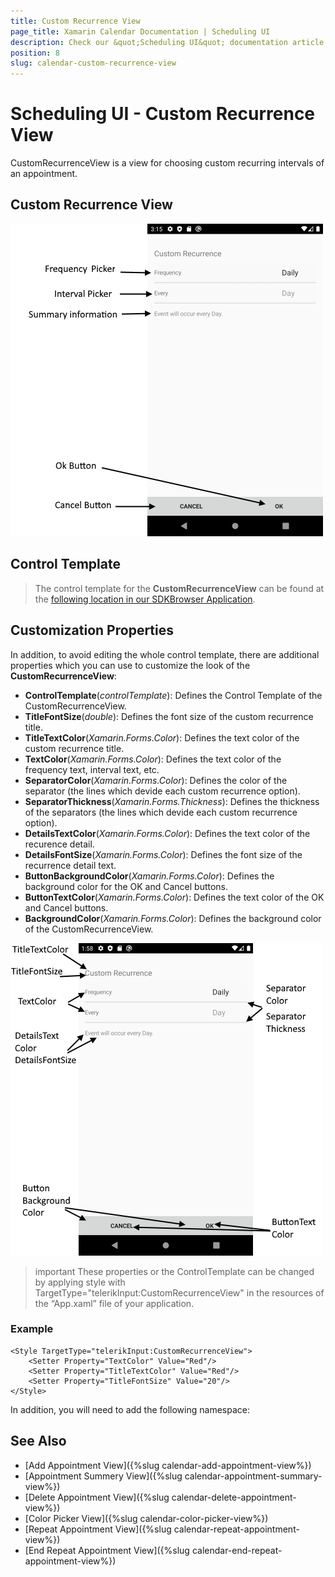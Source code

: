```yaml
---
title: Custom Recurrence View
page_title: Xamarin Calendar Documentation | Scheduling UI
description: Check our &quot;Scheduling UI&quot; documentation article for Telerik Calendar for Xamarin control.
position: 8
slug: calendar-custom-recurrence-view
---
```


# Scheduling UI - Custom Recurrence View

CustomRecurrenceView is a view for choosing custom recurring intervals of an appointment.

## Custom Recurrence View

![Scheduling UI Custom Recurrence View](images/calendar-custom-recurrence-view.png)

## Control Template

> The control template for the **CustomRecurrenceView** can be found at the [following location in our SDKBrowser Application](https://github.com/telerik/xamarin-forms-sdk/blob/master/XamarinSDK/SDKBrowser/SDKBrowser/Examples/CalendarControl/SchedulingCategory/SchedulingUIViews/CustomRecurrenceView.xaml).

## Customization Properties 

In addition, to avoid editing the whole control template, there are additional properties which you can use to customize the look of the **CustomRecurrenceView**:

* **ControlTemplate**(*controlTemplate*): Defines the Control Template of the CustomRecurrenceView.
* **TitleFontSize**(*double*): Defines the font size of the custom recurrence title.
* **TitleTextColor**(*Xamarin.Forms.Color*): Defines the text color of the custom recurrence title.
* **TextColor**(*Xamarin.Forms.Color*): Defines the text color of the frequency text, interval text, etc.
* **SeparatorColor**(*Xamarin.Forms.Color*): Defines the color of the separator (the lines which devide each custom recurrence option).
* **SeparatorThickness**(*Xamarin.Forms.Thickness*): Defines the thickness of the separators (the lines which devide each custom recurrence option).
* **DetailsTextColor**(*Xamarin.Forms.Color*): Defines the text color of the recurence detail.
* **DetailsFontSize**(*Xamarin.Forms.Color*): Defines the font size of the recurrence detail text.
* **ButtonBackgroundColor**(*Xamarin.Forms.Color*): Defines the background color for the OK and Cancel buttons.
* **ButtonTextColor**(*Xamarin.Forms.Color*): Defines the text color of the OK and Cancel buttons.
* **BackgroundColor**(*Xamarin.Forms.Color*): Defines the background color of the CustomRecurrenceView.

![Scheduling UI Custom Recurrence View Properties](images/calendar-custom-recurrence-view-properties.png)

>important These properties or the ControlTemplate can be changed by applying style with TargetType="telerikInput:CustomRecurrenceView" in the resources of the “App.xaml” file of your application. 

### Example

```XAML
<Style TargetType="telerikInput:CustomRecurrenceView">
    <Setter Property="TextColor" Value="Red"/>
    <Setter Property="TitleTextColor" Value="Red"/>
    <Setter Property="TitleFontSize" Value="20"/>
</Style>
```

In addition, you will need to add the following namespace: 

<snippet id='xmlns-telerikinput'/>

## See Also

* [Add Appointment View]({%slug calendar-add-appointment-view%})
* [Appointment Summery View]({%slug calendar-appointment-summary-view%})
* [Delete Appointment View]({%slug calendar-delete-appointment-view%})
* [Color Picker View]({%slug calendar-color-picker-view%})
* [Repeat Appointment View]({%slug calendar-repeat-appointment-view%})
* [End Repeat Appointment View]({%slug calendar-end-repeat-appointment-view%})
